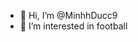 - 👋 Hi, I’m @MinhhDucc9
- 👀 I’m interested in football


<!---
MinhhDucc9/MinhhDucc9 is a ✨ special ✨ repository because its `README.md` (this file) appears on your GitHub profile.
You can click the Preview link to take a look at your changes.
--->
